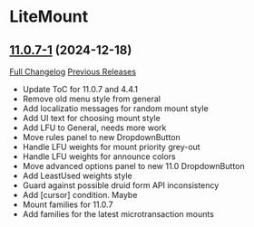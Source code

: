 # LiteMount

## [11.0.7-1](https://github.com/xod-wow/LiteMount/tree/11.0.7-1) (2024-12-18)
[Full Changelog](https://github.com/xod-wow/LiteMount/compare/11.0.5-2...11.0.7-1) [Previous Releases](https://github.com/xod-wow/LiteMount/releases)

- Update ToC for 11.0.7 and 4.4.1  
- Remove old menu style from general  
- Add localizatio messages for random mount style  
- Add UI text for choosing mount style  
- Add LFU to General, needs more work  
- Move rules panel to new DropdownButton  
- Handle LFU weights for mount priority grey-out  
- Handle LFU weights for announce colors  
- Move advanced options panel to new 11.0 DropdownButton  
- Add LeastUsed weights style  
- Guard against possible druid form API inconsistency  
- Add [cursor] condition. Maybe  
- Mount families for 11.0.7  
- Add families for the latest microtransaction mounts  
